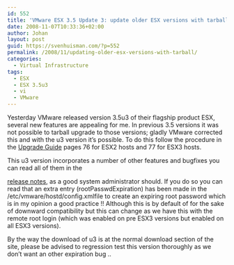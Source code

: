 ```yaml
---
id: 552
title: 'VMware ESX 3.5 Update 3: update older ESX versions with tarball'
date: 2008-11-07T10:33:36+02:00
author: Johan
layout: post
guid: https://svenhuisman.com/?p=552
permalink: /2008/11/updating-older-esx-versions-with-tarball/
categories:
  - Virtual Infrastructure
tags:
  - ESX
  - ESX 3.5u3
  - vi
  - VMware
---
```

Yesterday VMware released version 3.5u3 of their flagship product ESX, several new features are appealing for me. In previous 3.5 versions it was not possible to tarball upgrade to those versions; gladly VMware corrected this and with the u3 version it&#8217;s possible. To do this follow the procedure in the <a href="https://www.vmware.com/pdf/vi3_35/esx_3/r35u2/vi3_35_25_u2_upgrade_guide.pdf" target="_blank">Upgrade Guide</a> pages 76 for ESX2 hosts and 77 for ESX3 hosts.

This u3 version incorporates a number of other features <!--more-->and bugfixes you can read all of them in the 

<a href="https://www.vmware.com/support/vi3/doc/vi3_esx35u3_rel_notes.html" target="_blank">release notes</a>, as a good system administrator should. If you do so you can read that an extra entry (rootPasswdExpiration) has been made in the <span style="Courier New;">/etc/vmware/hostd/config.xml</span>file to create an expiring root password which is in my opinion a good practice !! Although this is by default of for the sake of downward compatibility but this can change as we have this with the remote root login (which was enabled on pre ESX3 versions but enabled on all ESX3 versions).

By the way the download of u3 is at the normal download section of the site, please be advised to regression test this version thoroughly as we don&#8217;t want an other expiration bug ..